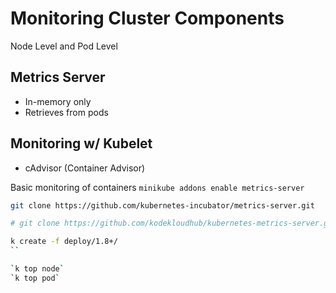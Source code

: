 # Monitoring Cluster Components

Node Level and Pod Level

## Metrics Server
- In-memory only
- Retrieves from pods

## Monitoring w/ Kubelet
- cAdvisor (Container Advisor)

Basic monitoring of containers
`minikube addons enable metrics-server`


``` sh
git clone https://github.com/kubernetes-incubator/metrics-server.git

# git clone https://github.com/kodekloudhub/kubernetes-metrics-server.git

k create -f deploy/1.8+/
``

`k top node`
`k top pod`